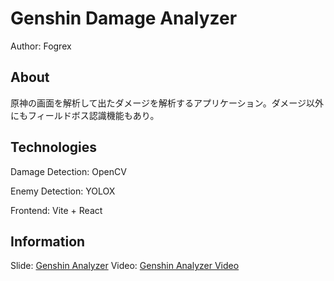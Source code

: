 # Genshin Damage Analyzer

Author: Fogrex

## About

原神の画面を解析して出たダメージを解析するアプリケーション。ダメージ以外にもフィールドボス認識機能もあり。

## Technologies

Damage Detection: OpenCV

Enemy Detection: YOLOX

Frontend: Vite + React

## Information

Slide: [Genshin Analyzer](https://docs.google.com/presentation/d/1gPsy81MrXGim8yaCaTBMAL6k3mqAarJCh7C9eCMbqRE/edit?usp=sharing)
Video: [Genshin Analyzer Video](https://drive.google.com/file/d/1Brpre8fI7eYwHxJ379foQ_iHlaISoJ8L/view?usp=sharing)
